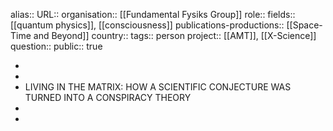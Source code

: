 alias::
URL::
organisation:: [[Fundamental Fysiks Group]] 
role:: 
fields:: [[quantum physics]], [[consciousness]] 
publications-productions:: [[Space-Time and Beyond]] 
country::
tags:: person
project:: [[AMT]], [[X-Science]] 
question::
public:: true

-
-
- LIVING IN THE MATRIX:
  HOW A SCIENTIFIC CONJECTURE
  WAS TURNED INTO A CONSPIRACY THEORY
-
-